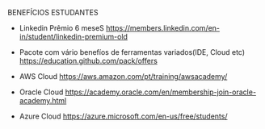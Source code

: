 BENEFÍCIOS ESTUDANTES

* Linkedin Prêmio 6 meseS
https://members.linkedin.com/en-in/student/linkedin-premium-old

* Pacote com vário benefíos de ferramentas variados(IDE, Cloud etc)
https://education.github.com/pack/offers

* AWS Cloud
https://aws.amazon.com/pt/training/awsacademy/

* Oracle Cloud
https://academy.oracle.com/en/membership-join-oracle-academy.html

* Azure Cloud
https://azure.microsoft.com/en-us/free/students/
